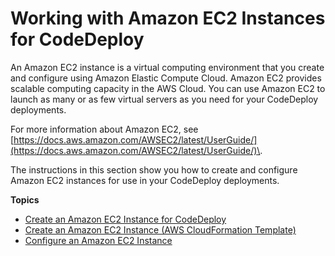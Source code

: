 # Working with Amazon EC2 Instances for CodeDeploy<a name="instances-ec2"></a>

An Amazon EC2 instance is a virtual computing environment that you create and configure using Amazon Elastic Compute Cloud\. Amazon EC2 provides scalable computing capacity in the AWS Cloud\. You can use Amazon EC2 to launch as many or as few virtual servers as you need for your CodeDeploy deployments\.

For more information about Amazon EC2, see [https://docs.aws.amazon.com/AWSEC2/latest/UserGuide/](https://docs.aws.amazon.com/AWSEC2/latest/UserGuide/)\.

The instructions in this section show you how to create and configure Amazon EC2 instances for use in your CodeDeploy deployments\.

**Topics**
+ [Create an Amazon EC2 Instance for CodeDeploy](instances-ec2-create.md)
+ [Create an Amazon EC2 Instance \(AWS CloudFormation Template\)](instances-ec2-create-cloudformation-template.md)
+ [Configure an Amazon EC2 Instance](instances-ec2-configure.md)